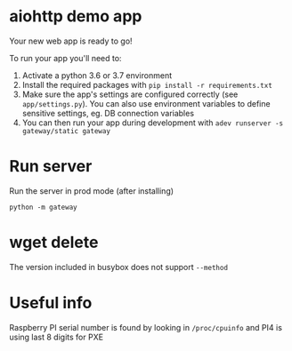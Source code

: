 aiohttp demo app
================

Your new web app is ready to go!

To run your app you'll need to:

1. Activate a python 3.6 or 3.7 environment
2. Install the required packages with `pip install -r requirements.txt`
3. Make sure the app's settings are configured correctly (see `app/settings.py`). You can also
 use environment variables to define sensitive settings, eg. DB connection variables
4. You can then run your app during development with `adev runserver -s gateway/static gateway`


# Run server
Run the server in prod mode (after installing)

    python -m gateway


# wget delete

The version included in busybox does not support `--method`




# Useful info

Raspberry PI serial number is found by looking in `/proc/cpuinfo` and PI4 is using last 8 digits for PXE